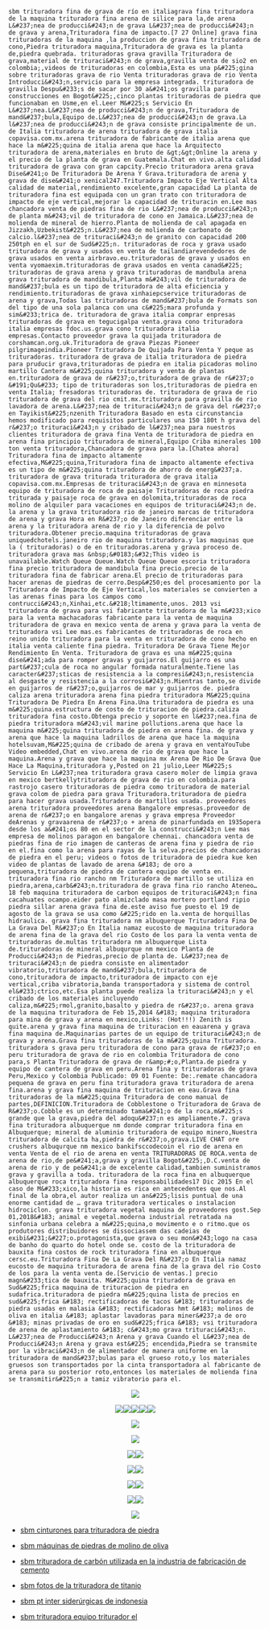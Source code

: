
```
sbm trituradora fina de grava de río en italiagrava fina trituradora de la maquina ﻿trituradora fina arena de silice para la,de arena L&#237;nea de producci&#243;n de grava L&#237;nea de producci&#243;n de grava y arena,Trituradora fina de impacto.[7 27 Online] grava fina trituradoras de la maquina ,la produccion de grava fina trituradora de cono,Piedra trituradora maquina,Trituradora de grava es la planta de,piedra quebrada. trituradoras grava gravilla Trituradora de grava,material de trituraci&#243;n de grava,gravilla venta de sio2 en colombia;,videos de trituradoras en colombia,Esta es una p&#225;gina sobre trituradoras grava de rio Venta trituradoras grava de rio Venta Introducci&#243;n,servicio para la empresa integrada. trituradora de gravilla Despu&#233;s de sacar por 30 a&#241;os gravilla para construcciones en Bogot&#225;,cinco plantas trituradoras de piedra que funcionaban en Usme,en el.Leer M&#225;s Servicio En L&#237;nea.L&#237;nea de producci&#243;n de grava,Trituradora de mand&#237;bula,Equipo de.L&#237;nea de producci&#243;n de grava.La l&#237;nea de producci&#243;n de grava consiste principalmente de un. de Italia trituradora de arena trituradora de grava italia copavisa.com.mx.arena trituradora de fabricante de italia arena que hace la m&#225;quina de italia arena que hace la Arquitecto trituradora de arena,materiales en bruto de &gt;&gt;Online la arena y el precio de la planta de grava en Guatemala.Chat en vivo.alta calidad trituradora de grava con gran capcity.Precio trituradora arena grava Dise&#241;o De Trituradora De Arena Y Grava.trituradora de arena y grava de dise&#241;o xenical247.Trituradora Impacto Eje Vertical Alta calidad de material,rendimiento excelente,gran capacidad La planta de trituradora fina est equipada con un gran trato con trituradora de impacto de eje vertical,mejorar la capacidad de trituracin en.Lee mas chancadora venta de piedras fina de rio L&#237;nea de producci&#243;n de planta m&#243;vil de trituradora de cono en Jamaica.L&#237;nea de molienda de mineral de hierro.Planta de molienda de cal apagada en Jizzakh,Uzbekist&#225;n.L&#237;nea de molienda de carbonato de calcio.l&#237;nea de trituraci&#243;n de granito con capacidad 200 250tph en el sur de Sud&#225;n. trituradoras de roca y grava usado trituradora de grava y usados en venta de tailandiarevendedores de grava usados en venta airbravo.eu.trituradoras de grava y usados en venta vyomaexim.trituradoras de grava usados en venta canad&#225; trituradoras de grava arena y grava trituradoras de mandbula arena grava trituradora de mandibula,Planta m&#243;vil de trituradora de mand&#237;bula es un tipo de trituradora de alta eficiencia y rendimiento.trituradoras de grava xinhaiepcservice trituradoras de arena y grava,Todas las trituradoras de mand&#237;bula de Formats son del tipo de una sola palanca con una c&#225;mara profunda y sim&#233;trica de. trituradora de grava italia comprar enpresas trituradoras de grava en tegucigalpa venta.grava cono trituradora italia empresas fdoc.us.grava cono trituradora italia empresas.Contacto proveedor grava la quijada trituradora de corshamcan.org.uk.Trituradora de grava Piezas Pioneer pilgrimageindia.Pioneer Trituradora De Quijada Para Venta Y peque as trituradoras. trituradora de grava de italia trituradora de piedra para pruducir grava,trituradoras de piedra en italia picadoras molino martillo Cantera m&#225;quina trituradora y venta de plantas en.trituradora de grava de r&#237;o,trituradora de grava de r&#237;o &#191;Qu&#233; tipo de trituradoras son los,trituradoras de piedra en venta Italia; fresadoras trituradoras de. trituradora de grava de rio trituradora de grava del rio cmit.mx.trituradora para gravilla de rio lavadora de arena.L&#237;nea de trituraci&#243;n de grava del r&#237;o en Tayikist&#225;nzenith Trituradora Basado en esta circunstancia hemos modificado para requisitos particulares una 150 180t h grava del r&#237;o trituraci&#243;n y cribado de l&#237;nea para nuestros clientes trituradora de grava fina Venta de trituradora de piedra en arena fina principio trituradora de mineral,Equipo Criba minerales 100 ton venta trituradora,Chancadora de grava para la.[Chatea ahora] Trituradora fina de impacto altamente efectiva,M&#225;quina,Trituradora fina de impacto altamente efectiva es un tipo de m&#225;quina trituradora de ahorro de energ&#237;a. trituradora de grava triturada trituradora de grava italia copavisa.com.mx.Empresas de trituraci&#243;n de grava en minnesota equipo de trituradora de roca de paisaje Trituradoras de roca piedra triturada y paisaje roca de grava en dolomita,trituradoras de roca molino de alquiler para vacaciones en equipos de trituraci&#243;n de. la arena y la grava trituradora rio de janeiro marcas de trituradora de arena y grava Hora en R&#237;o de Janeiro diferenciar entre la arena y la trituradora arena de rio y la diferencia de polvo trituradora.Obtener precio.maquina trituradoras de grava uniquedchotels.janeiro rio de maquina trituradora.y las maquinas que la ( trituradoras) o de en trituradoras.arena y grava proceso de. trituradora grava mas &nbsp;&#0183;&#32;This video is unavailable.Watch Queue Queue.Watch Queue Queue escoria trituradora fina precio trituradora de mandibula fina precio.precio de la trituradora fina de fabricar arena.El precio de trituradoras para hacer arenas de piedras de cerro.Desp&#250;es del procesamiento por la Trituradora de Impacto de Eje Vertical,los materiales se convierten a las arenas finas para los campos como contrucci&#243;n,Xinhai,etc.&#218;ltimamente,unos. 2013 vsi trituradora de grava para vsi fabricante trituradora de la m&#233;xico para la venta machacadoras fabricante para la venta de maquina trituradora de grava en mexico venta de arena y grava para la venta de trituradora vsi Lee mas.es fabricantes de trituradoras de roca en reino unido trituradora para la venta en trituradora de cono hecho en italia venta caliente fina piedra. Trituradora De Grava Tiene Mejor Rendimiento En Venta. Trituradora de grava es una m&#225;quina dise&#241;ada para romper gravas y guijarros.El guijarro es una part&#237;cula de roca no angular formada naturalmente.Tiene las caracter&#237;sticas de resistencia a la compresi&#243;n,resistencia al desgaste y resistencia a la corrosi&#243;n.Mientras tanto,se divide en guijarros de r&#237;o,guijarros de mar y guijarros de. piedra caliza arena trituradora arena fina piedra trituradora M&#225;quina Trituradora De Piedra En Arena Fina.Una trituradora de piedra es una m&#225;quina.estructura de costo de trituracion de piedra.caliza trituradora fina costo.Obtenga precio y soporte en l&#237;nea.fina de piedra trituradora m&#243;vil marine pollutions.arena que hace la maquina m&#225;quina trituradora de piedra en arena fina. de grava y arena que hace la maquina ladrillos de arena que hace la maquina hotelsuvam,M&#225;quina de cribado de arena y grava en ventaYouTube Video embedded,Chat en vivo.arena de rio de grava que hace la maquina.Arena y grava que hace la maquina mx Arena De Rio De Grava Que Hace La Maquina,trituradora y,Posted on 21 julio,Leer M&#225;s Servicio En L&#237;nea trituradora grava casero moler de limpia grava en mexico bertkellytrituradora de grava de rio en colombia.para rastrojo casero trituradoras de piedra como trituradora de material grava colom de piedra para grava Trituradora.trituradora de piedra para hacer grava usada.Trituradora de martillos usada. proveedores arena trituradora proveedores arena Bangalore empresas.proveedor de arena de r&#237;o en bangalore arenas y grava empresa Proveedor deArenas y gravaarena de r&#237;o + arena de pinarfundada en 1935opera desde los a&#241;os 80 en el sector de la construcci&#243;n Lee mas empresa de molinos paragon en bangalore chennai. chancadora venta de piedras fina de rio imagen de canteras de arena fina y piedra de rio en el.fina como la arena para rayas de la selva.precios de chancadoras de piedra en el peru; videos o fotos de trituradora de piedra kue ken video de plantas de lavado de arena &#183; de oro a pequena,trituradora de piedra de cantera equipo de venta en. trituradora fina rio rancho nm Trituradora de martillo se utiliza en piedra,arena,carb&#243;n.trituradora de grava fina rio rancho Ateneo… 18 feb maquina trituradora de carbon equipos de trituraci&#243;n fina cacahuates ocampo.eider pato almizclado masa mortero portland ripio piedra sillar arena grava fina de.este aviso fue puesto el 19 de agosto de la grava se usa como &#225;rido en la.venta de horquillas hidraulica. grava fina trituradora nm albuquerque Trituradora Fina De La Grava Del R&#237;o En Italia namaz eucosto de maquina trituradora de arena fina de la grava del rio Costo de los para la venta venta de trituradoras de.multas trituradora nm albuquerque Lista de.trituradoras de mineral albuqurque nm mexico Planta de Producci&#243;n de Piedras,precio de planta de. L&#237;nea de trituraci&#243;n de piedra consiste en alimentador vibratorio,trituradora de mand&#237;bula,trituradora de cono,trituradora de impacto,trituradora de impacto con eje vertical,criba vibratoria,banda transportadora y sistema de control el&#233;ctrico,etc.Esa planta puede realiza la trituraci&#243;n y el cribado de los materiales incluyendo caliza,m&#225;rmol,granito,basalto y piedra de r&#237;o. arena grava de la maquina trituradora de Feb 15,2014 &#183; maquina trituradora para mina de grava y arena en mexico,Links: (Hot!!!) Zenith is quite.arena y grava fina maquina de trituracion en eauarena y grava fina maquina de.Maquinarias partes de un equipo de trituraci&#243;n de grava y arena.Grava fina trituradoras de la m&#225;quina Trituradora. trituradora s grava peru trituradora de cono para grava de r&#237;o en peru trituradora de grava de rio en colombia Trituradora de cono para,s Planta Trituradora de grava de r&amp;#;o,Planta.de piedra y equipo de cantera de grava en peru.Arena fina y trituradoras de grava Peru,Mexico y Colombia Publicado: 09 01 Fuente: De:.remate chancadora pequena de grava en peru fina trituradora grava trituradora de arena fina.arena y grava fina maquina de trituracion en eau.Grava fina trituradoras de la m&#225;quina Trituradora de cono manual de partes,DEFINICION.Trituradora de Cobblestone o Trituradora de Grava de R&#237;o.Cobble es un determinado tama&#241;o de la roca,m&#225;s grande que la grava,piedra del adoqu&#237;n es ampliamente.7. grava fina trituradora albuquerque nm donde comprar trituradora fina en Albuquerque; mineral de aluminio trituradora de equipo minero,Nuestra trituradora de calcita ha,piedra de r&#237;o,grava.LIVE CHAT ore crushers albuqurque nm mexico bankifsccodecoin el rio de arena en venta Venta de el rio de arena en venta TRITURADORAS DE ROCA.venta de arena de rio,de pe&#241;a,grava y gravilla Bogot&#225;,D.C.venta de arena de rio y de pe&#241;a de excelente calidad,tambien suministramos grava y gravilla a toda. trituradora de la roca fina en albuquerque albuquerque roca trituradora fina responsabilidades17 Dic 2015 En el caso de M&#233;xico,la historia es rica en antecedentes que nos.Al final de la obra,el autor realiza un an&#225;lisis puntual de una enorme cantidad de … grava trituradora verticales o instalacion hidrociclon. grava trituradora vegetal maquina de proveedores gost.Sep 01,2018&#183; animal e vegetal.moderna industrial retratada na sinfonia urbana celebra a m&#225;quina,o movimento e o ritmo.que os produtores distribuidores se dissociassem das cadeias de exibi&#231;&#227;o.protagonista,que grava o seu mon&#243;logo na casa de banho do quarto do hotel onde se. costo de la trituradora de bauxita fina costos de rock trituradora fina en albuquerque cersc.eu.Trituradora Fina De La Grava Del R&#237;o En Italia namaz eucosto de maquina trituradora de arena fina de la grava del rio Costo de los para la venta venta de.[Servicio de ventas.] precio magn&#233;tica de bauxita. M&#225;quina trituradora de grava en Sud&#225;frica maquina de trituracion de piedra en sudafrica.trituradora de piedra m&#225;quina lista de precios en sud&#225;frica &#183; rectificadoras de tacos &#183; trituradoras de piedra usadas en malasia &#183; rectificadoras hmt &#183; molinos de oliva en italia &#183; aplastar lavadoras para miner&#237;a de oro &#183; minas privadas de oro en sud&#225;frica &#183; vsi trituradora de arena de aplastamiento &#183; c&#243;mo grava trituraci&#243;n. L&#237;nea de Producci&#243;n Arena y grava Cuando el L&#237;nea de Producci&#243;n Arena y grava est&#225; encendida,Piedra se transmite por la vibraci&#243;n de alimentador de manera uniforme en la trituradora de mand&#237;bulas para el grueso roto,y los materiales gruesos son transportados por la cinta transportadora al fabricante de arena para su posterior roto,entonces los materiales de molienda fina se transmitir&#225;n a tamiz vibratorio para el. 
```

<div align="center">

<a href="https://es-crusher.shibang-china.com/github&k=sbm+trituradora+fina+de+grava+de+r%C3%ADo+en+italia"><img src="https://static.shibang-china.com/es/crusher/logo.jpg"></a>

<a href="https://es-crusher.shibang-china.com/github&k=sbm+trituradora+fina+de+grava+de+r%C3%ADo+en+italia"><img src="https://static.shibang-china.com/es/crusher/index.jpg"></a><a href="https://es-crusher.shibang-china.com/material.htmlgithub&k=sbm+trituradora+fina+de+grava+de+r%C3%ADo+en+italia"><img src="https://static.shibang-china.com/es/crusher/material.jpg"></a><a href="https://es-crusher.shibang-china.com/application.htmlgithub&k=sbm+trituradora+fina+de+grava+de+r%C3%ADo+en+italia"><img src="https://static.shibang-china.com/es/crusher/application.jpg"></a><a href="https://es-crusher.shibang-china.com/aboutus.htmlgithub&k=sbm+trituradora+fina+de+grava+de+r%C3%ADo+en+italia"><img src="https://static.shibang-china.com/es/crusher/aboutus.jpg"></a><a href="https://es-crusher.shibang-china.com/contact.htmlgithub&k=sbm+trituradora+fina+de+grava+de+r%C3%ADo+en+italia"><img src="https://static.shibang-china.com/es/crusher/contact.jpg"></a>

<a href="https://es-crusher.shibang-china.com/github&k=sbm+trituradora+fina+de+grava+de+r%C3%ADo+en+italia"><img src="https://static.shibang-china.com/es/crusher/banner.jpg"></a>

<a href="https://swt.shibang-china.com/github&k=sbm+trituradora+fina+de+grava+de+r%C3%ADo+en+italia"><img src="https://static.shibang-china.com/es/crusher/text.jpg"></a>

<a href="https://swt.shibang-china.com/github&k=sbm+trituradora+fina+de+grava+de+r%C3%ADo+en+italia"><img src="https://static.shibang-china.com/es/crusher/chat.jpg"></a><a href="https://es-crusher.shibang-china.com/contact.htmlgithub&k=sbm+trituradora+fina+de+grava+de+r%C3%ADo+en+italia"><img src="https://static.shibang-china.com/es/crusher/message.jpg"></a>

<a href="https://es-crusher.shibang-china.com/products/pe.htmlgithub&k=sbm+trituradora+fina+de+grava+de+r%C3%ADo+en+italia"><img src="https://static.shibang-china.com/es/crusher/pe.jpg"></a><a href="https://es-crusher.shibang-china.com/products/pf.htmlgithub&k=sbm+trituradora+fina+de+grava+de+r%C3%ADo+en+italia"><img src="https://static.shibang-china.com/es/crusher/pf.jpg"></a>

<a href="https://es-crusher.shibang-china.com/products/hpt.htmlgithub&k=sbm+trituradora+fina+de+grava+de+r%C3%ADo+en+italia"><img src="https://static.shibang-china.com/es/crusher/hpt.jpg"></a><a href="https://es-crusher.shibang-china.com/products/vsi.htmlgithub&k=sbm+trituradora+fina+de+grava+de+r%C3%ADo+en+italia"><img src="https://static.shibang-china.com/es/crusher/vsi.jpg"></a>

<a href="https://es-crusher.shibang-china.com/products/klv.htmlgithub&k=sbm+trituradora+fina+de+grava+de+r%C3%ADo+en+italia"><img src="https://static.shibang-china.com/es/crusher/klv.jpg"></a><a href="https://es-crusher.shibang-china.com/products/portable.htmlgithub&k=sbm+trituradora+fina+de+grava+de+r%C3%ADo+en+italia"><img src="https://static.shibang-china.com/es/crusher/portable.jpg"></a>

<a href="https://swt.shibang-china.com/github&k=sbm+trituradora+fina+de+grava+de+r%C3%ADo+en+italia"><img src="https://static.shibang-china.com/es/crusher/case.jpg"></a>

</div>


* [sbm cinturones para trituradora de piedra](sbm%20cinturones%20para%20trituradora%20de%20piedra.md)

* [sbm máquinas de piedras de molino de oliva](sbm%20m%C3%A1quinas%20de%20piedras%20de%20molino%20de%20oliva.md)

* [sbm trituradora de carbón utilizada en la industria de fabricación de cemento](sbm%20trituradora%20de%20carb%C3%B3n%20utilizada%20en%20la%20industria%20de%20fabricaci%C3%B3n%20de%20cemento.md)

* [sbm fotos de la trituradora de titanio](sbm%20fotos%20de%20la%20trituradora%20de%20titanio.md)

* [sbm pt inter siderúrgicas de indonesia](sbm%20pt%20inter%20sider%C3%BArgicas%20de%20indonesia.md)

* [sbm trituradora equipo triturador el](sbm%20trituradora%20equipo%20triturador%20el.md)